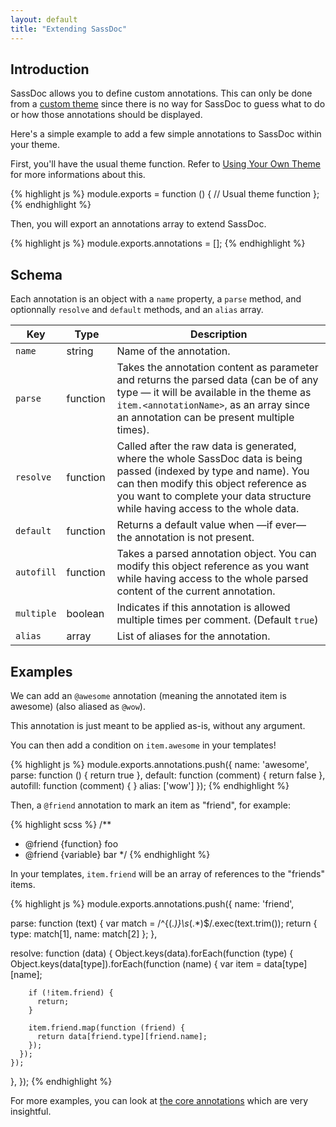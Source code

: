 ```yaml
---
layout: default
title: "Extending SassDoc"
---
```


## Introduction

SassDoc allows you to define custom annotations. This can only be done
from a [custom theme](/using-your-own-theme/) since there is no way for
SassDoc to guess what to do or how those annotations should be displayed.

Here's a simple example to add a few simple annotations to SassDoc
within your theme.

First, you'll have the usual theme function. Refer to [Using Your Own Theme](/using-your-own-theme/) for more informations about this.

{% highlight js %}
module.exports = function () {
  // Usual theme function
};
{% endhighlight %}

Then, you will export an annotations array to extend SassDoc.

{% highlight js %}
module.exports.annotations = [];
{% endhighlight %}

## Schema

Each annotation is an object with a `name` property, a `parse`
method, and optionnally `resolve` and `default` methods, and
an `alias` array.

| Key | Type | Description |
|-----|------|-------------|
| `name` | string | Name of the annotation. |
| `parse` | function | Takes the annotation content as parameter and returns the parsed data (can be of any type &mdash; it will be available in the theme as `item.<annotationName>`, as an array since an annotation can be present multiple times). |
| `resolve` | function | Called after the raw data is generated, where the whole SassDoc data is being passed (indexed by type and name). You can then modify this object reference as you want to complete your data structure while having access to the whole data. |
| `default` | function | Returns a default value when &mdash;if ever&mdash; the annotation is not present. |
| `autofill` | function | Takes a parsed annotation object. You can modify this object reference as you want while having access to the whole parsed content of the current annotation. |
| `multiple` | boolean | Indicates if this annotation is allowed multiple times per comment. (Default `true`) |
| `alias` | array | List of aliases for the annotation. |

## Examples

We can add an `@awesome` annotation (meaning the annotated item is
awesome) (also aliased as `@wow`).

This annotation is just meant to be applied as-is, without any
argument.

You can then add a condition on `item.awesome` in your templates!

{% highlight js %}
module.exports.annotations.push({
  name: 'awesome',
  parse: function () { return true },
  default: function (comment) { return false },
  autofill: function (comment) { }
  alias: ['wow']
});
{% endhighlight %}

Then, a `@friend` annotation to mark an item as "friend", for example:

{% highlight scss %}
/**
 * @friend {function} foo
 * @friend {variable} bar
 */
{% endhighlight %}

In your templates, `item.friend` will be an array of references
to the "friends" items.

{% highlight js %}
module.exports.annotations.push({
  name: 'friend',

  parse: function (text) {
    var match = /^\{(.*)\}\s*(.*)$/.exec(text.trim());
    return {
      type: match[1],
      name: match[2]
    };
  },

  resolve: function (data) {
    Object.keys(data).forEach(function (type) {
      Object.keys(data[type]).forEach(function (name) {
        var item = data[type][name];

        if (!item.friend) {
          return;
        }

        item.friend.map(function (friend) {
          return data[friend.type][friend.name];
        });
      });
    });
  },
});
{% endhighlight %}

For more examples, you can look at [the core annotations] which are very
insightful.

[the core annotations]: https://github.com/SassDoc/sassdoc/tree/master/src/annotation/annotations
